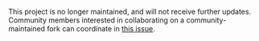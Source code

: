 This project is no longer maintained, and will not receive further updates.
Community members interested in collaborating on a community-maintained fork can
coordinate in [this issue](https://github.com/shahzebnaqvi/Charts_SN/issues/798).
